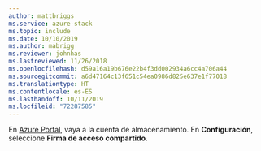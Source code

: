 ```yaml
---
author: mattbriggs
ms.service: azure-stack
ms.topic: include
ms.date: 10/10/2019
ms.author: mabrigg
ms.reviewer: johnhas
ms.lastreviewed: 11/26/2018
ms.openlocfilehash: d59a16a19b676e22b4f3dd002934a6cc4a706a44
ms.sourcegitcommit: a6d47164c13f651c54ea0986d825e637e1f77018
ms.translationtype: HT
ms.contentlocale: es-ES
ms.lasthandoff: 10/11/2019
ms.locfileid: "72287585"
---
```

En [Azure Portal](https://portal.azure.com/), vaya a la cuenta de almacenamiento. En **Configuración**, seleccione **Firma de acceso compartido**.
